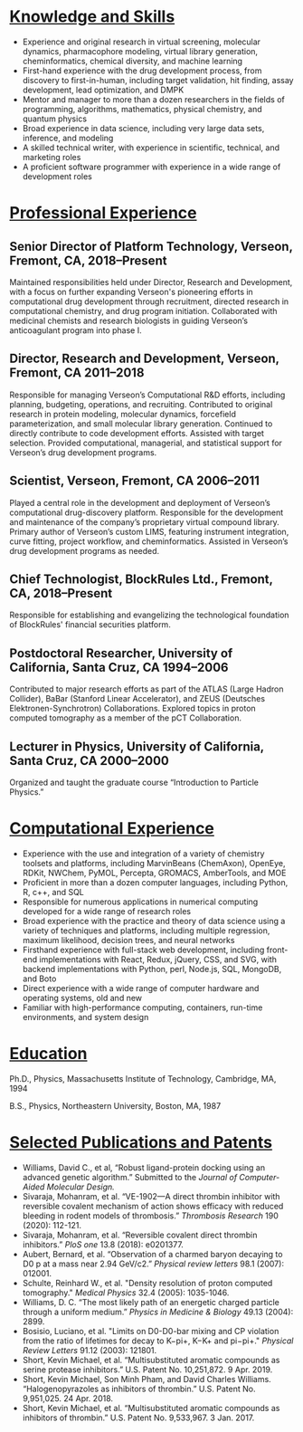 
[Knowledge and Skills](#skills)
====================

- Experience and original research in virtual screening, molecular dynamics, pharmacophore modeling, virtual library generation, cheminformatics, chemical diversity, and machine learning
- First-hand experience with the drug development process, from discovery to first-in-human, including target validation, hit finding, assay development, lead optimization, and DMPK
- Mentor and manager to more than a dozen researchers in the fields of programming, algorithms, mathematics, physical chemistry, and quantum physics  
- Broad experience in data science, including very large data sets, inference, and modeling
- A skilled technical writer, with experience in scientific, technical, and marketing roles 
- A proficient software programmer with experience in a wide range of development roles


[Professional Experience](#experience)
=======================


## Senior Director of Platform Technology, Verseon, Fremont, CA, 2018–Present

Maintained responsibilities held under Director, Research and Development, with a focus on further expanding Verseon's pioneering efforts in computational drug development through recruitment, directed research in computational chemistry, and drug program initiation. Collaborated with medicinal chemists and research biologists in guiding Verseon’s anticoagulant program into phase I.

## Director, Research and Development, Verseon, Fremont, CA 2011–2018

Responsible for managing Verseon’s Computational R&D efforts, including planning, budgeting, operations, and recruiting. Contributed to original research in protein modeling, molecular dynamics, forcefield parameterization, and small molecular library generation. Continued to directly contribute to code development efforts. Assisted with target selection. Provided computational, managerial, and statistical support for Verseon’s drug development programs.


## Scientist, Verseon, Fremont, CA 2006–2011

Played a central role in the development and deployment of Verseon’s computational drug-discovery platform. Responsible for the development and maintenance of the company’s proprietary virtual compound library. Primary author of Verseon’s custom LIMS, featuring instrument integration, curve fitting, project workflow, and cheminformatics. Assisted in Verseon’s drug development programs as needed.

## Chief Technologist, BlockRules Ltd., Fremont, CA, 2018–Present

Responsible for establishing and evangelizing the technological
foundation of BlockRules' financial securities platform.

## Postdoctoral Researcher, University of California, Santa Cruz, CA 1994–2006

Contributed to major research efforts as part of the
ATLAS (Large Hadron Collider), BaBar (Stanford Linear Accelerator), 
and ZEUS (Deutsches Elektronen-Synchrotron) Collaborations.
Explored topics in proton computed tomography as a member of
the pCT Collaboration.

## Lecturer in Physics, University of California, Santa Cruz, CA 2000–2000

Organized and taught the graduate course “Introduction to Particle Physics.”

[Computational Experience](#computer)
========================

- Experience with the use and integration of a variety of chemistry toolsets and platforms, including MarvinBeans (ChemAxon), OpenEye, RDKit, NWChem, PyMOL, Percepta, GROMACS, AmberTools, and MOE
- Proficient in more than a dozen computer languages, including Python, R, c++, and SQL
- Responsible for numerous applications in numerical computing developed for a wide range of research roles
- Broad experience with the practice and theory of data science using a variety of techniques and platforms, including multiple regression, maximum likelihood, decision trees, and neural networks
- Firsthand experience with full-stack web development, including front-end implementations with React, Redux, jQuery, CSS, and SVG, with backend implementations with Python, perl, Node.js, SQL, MongoDB, and Boto
- Direct experience with a wide range of computer hardware and operating systems, old and new
- Familiar with high-performance computing, containers, run-time environments, and system design

[Education](#education)
=========

Ph.D., Physics, Massachusetts Institute of Technology, Cambridge, MA, 1994

B.S., Physics, Northeastern University, Boston, MA, 1987


[Selected Publications and Patents](#publications)
=================================

- Williams, David C., et al, “Robust ligand-protein docking using an advanced genetic algorithm.” Submitted to the *Journal of Computer-Aided Molecular Design.*
- Sivaraja, Mohanram, et al. “VE-1902—A direct thrombin inhibitor with reversible covalent mechanism of action shows efficacy with reduced bleeding in rodent models of thrombosis.” *Thrombosis Research* 190 (2020): 112-121.
- Sivaraja, Mohanram, et al. “Reversible covalent direct thrombin inhibitors.” *PloS one* 13.8 (2018): e0201377.
- Aubert, Bernard, et al. “Observation of a charmed baryon decaying to D0 p at a mass near 2.94 GeV/c2.” *Physical review letters* 98.1 (2007): 012001.
- Schulte, Reinhard W., et al. "Density resolution of proton computed tomography." *Medical Physics* 32.4 (2005): 1035-1046.
- Williams, D. C. “The most likely path of an energetic charged particle through a uniform medium.” *Physics in Medicine & Biology* 49.13 (2004): 2899.
- Bosisio, Luciano, et al. "Limits on D0-D0-bar mixing and CP violation from the ratio of lifetimes for decay to K−pi+, K−K+ and pi−pi+." *Physical Review Letters* 91.12 (2003): 121801.
- Short, Kevin Michael, et al. “Multisubstituted aromatic compounds as serine protease inhibitors.” U.S. Patent No. 10,251,872. 9 Apr. 2019.
- Short, Kevin Michael, Son Minh Pham, and David Charles Williams. “Halogenopyrazoles as inhibitors of thrombin.” U.S. Patent No. 9,951,025. 24 Apr. 2018.
- Short, Kevin Michael, et al. “Multisubstituted aromatic compounds as inhibitors of thrombin.” U.S. Patent No. 9,533,967. 3 Jan. 2017.


